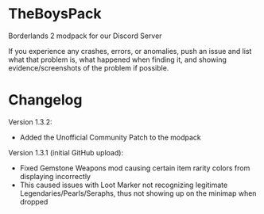 # TheBoysPack
Borderlands 2 modpack for our Discord Server

If you experience any crashes, errors, or anomalies, push an issue and list what that problem is, what happened when finding it, and showing evidence/screenshots of the problem if possible. 

# Changelog
Version 1.3.2:
- Added the Unofficial Community Patch to the modpack

Version 1.3.1 (initial GitHub upload):
- Fixed Gemstone Weapons mod causing certain item rarity colors from displaying incorrectly
- This caused issues with Loot Marker  not recognizing legitimate Legendaries/Pearls/Seraphs, thus not showing up on the minimap when dropped
